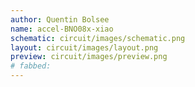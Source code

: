 ```yaml
---
author: Quentin Bolsee
name: accel-BNO08x-xiao
schematic: circuit/images/schematic.png
layout: circuit/images/layout.png
preview: circuit/images/preview.png
# fabbed:
---
```

